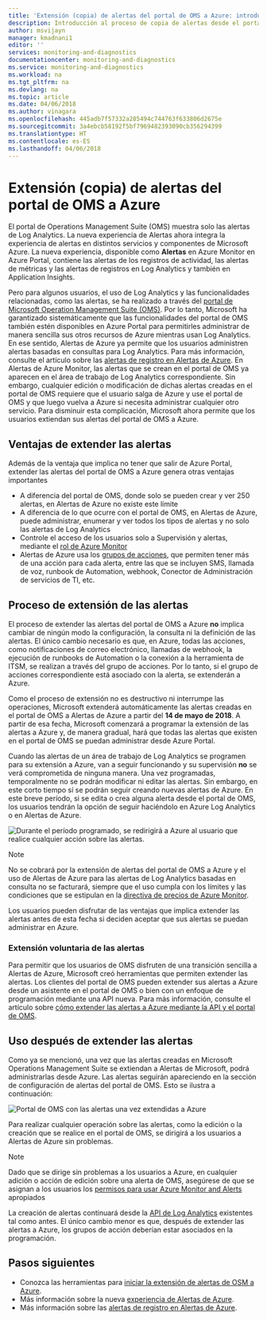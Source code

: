 ```yaml
---
title: 'Extensión (copia) de alertas del portal de OMS a Azure: introducción | Microsoft Docs'
description: Introducción al proceso de copia de alertas desde el portal de OMS a Alertas de Azure y detalles en torno a las inquietudes más frecuentes de los usuarios.
author: msvijayn
manager: kmadnani1
editor: ''
services: monitoring-and-diagnostics
documentationcenter: monitoring-and-diagnostics
ms.service: monitoring-and-diagnostics
ms.workload: na
ms.tgt_pltfrm: na
ms.devlang: na
ms.topic: article
ms.date: 04/06/2018
ms.author: vinagara
ms.openlocfilehash: 445adb7f57332a285494c744763f633806d2675e
ms.sourcegitcommit: 3a4ebcb58192f5bf7969482393090cb356294399
ms.translationtype: HT
ms.contentlocale: es-ES
ms.lasthandoff: 04/06/2018
---
```

# <a name="extend-copy-alerts-from-oms-portal-into-azure"></a>Extensión (copia) de alertas del portal de OMS a Azure
El portal de Operations Management Suite (OMS) muestra solo las alertas de Log Analytics.  La nueva experiencia de Alertas ahora integra la experiencia de alertas en distintos servicios y componentes de Microsoft Azure. La nueva experiencia, disponible como **Alertas** en Azure Monitor en Azure Portal, contiene las alertas de los registros de actividad, las alertas de métricas y las alertas de registros en Log Analytics y también en Application Insights. 


Pero para algunos usuarios, el uso de Log Analytics y las funcionalidades relacionadas, como las alertas, se ha realizado a través del [portal de Microsoft Operation Management Suite (OMS)](../operations-management-suite/operations-management-suite-overview.md). Por lo tanto, Microsoft ha garantizado sistemáticamente que las funcionalidades del portal de OMS también estén disponibles en Azure Portal para permitirles administrar de manera sencilla sus otros recursos de Azure mientras usan Log Analytics. En ese sentido, Alertas de Azure ya permite que los usuarios administren alertas basadas en consultas para Log Analytics. Para más información, consulte el artículo sobre las [alertas de registro en Alertas de Azure](monitor-alerts-unified-log.md). En Alertas de Azure Monitor, las alertas que se crean en el portal de OMS ya aparecen en el área de trabajo de Log Analytics correspondiente. Sin embargo, cualquier edición o modificación de dichas alertas creadas en el portal de OMS requiere que el usuario salga de Azure y use el portal de OMS y que luego vuelva a Azure si necesita administrar cualquier otro servicio. Para disminuir esta complicación, Microsoft ahora permite que los usuarios extiendan sus alertas del portal de OMS a Azure.

## <a name="benefits-of-extending-your-alerts"></a>Ventajas de extender las alertas
Además de la ventaja que implica no tener que salir de Azure Portal, extender las alertas del portal de OMS a Azure genera otras ventajas importantes

- A diferencia del portal de OMS, donde solo se pueden crear y ver 250 alertas, en Alertas de Azure no existe este límite
- A diferencia de lo que ocurre con el portal de OMS, en Alertas de Azure, puede administrar, enumerar y ver todos los tipos de alertas y no solo las alertas de Log Analytics
- Controle el acceso de los usuarios solo a Supervisión y alertas, mediante el [rol de Azure Monitor](monitoring-roles-permissions-security.md)
- Alertas de Azure usa los [grupos de acciones](monitoring-action-groups.md), que permiten tener más de una acción para cada alerta, entre las que se incluyen SMS, llamada de voz, runbook de Automation, webhook, Conector de Administración de servicios de TI, etc. 

## <a name="process-of-extending-your-alerts"></a>Proceso de extensión de las alertas
El proceso de extender las alertas del portal de OMS a Azure **no** implica cambiar de ningún modo la configuración, la consulta ni la definición de las alertas. El único cambio necesario es que, en Azure, todas las acciones, como notificaciones de correo electrónico, llamadas de webhook, la ejecución de runbooks de Automation o la conexión a la herramienta de ITSM, se realizan a través del grupo de acciones. Por lo tanto, si el grupo de acciones correspondiente está asociado con la alerta, se extenderán a Azure.

Como el proceso de extensión no es destructivo ni interrumpe las operaciones, Microsoft extenderá automáticamente las alertas creadas en el portal de OMS a Alertas de Azure a partir del **14 de mayo de 2018**. A partir de esa fecha, Microsoft comenzará a programar la extensión de las alertas a Azure y, de manera gradual, hará que todas las alertas que existen en el portal de OMS se puedan administrar desde Azure Portal. 

Cuando las alertas de un área de trabajo de Log Analytics se programen para su extensión a Azure, van a seguir funcionando y su supervisión **no** se verá comprometida de ninguna manera. Una vez programadas, temporalmente no se podrán modificar ni editar las alertas. Sin embargo, en este corto tiempo sí se podrán seguir creando nuevas alertas de Azure. En este breve período, si se edita o crea alguna alerta desde el portal de OMS, los usuarios tendrán la opción de seguir haciéndolo en Azure Log Analytics o en Alertas de Azure.

 ![Durante el período programado, se redirigirá a Azure al usuario que realice cualquier acción sobre las alertas.](./media/monitor-alerts-extend/ScheduledDirection.png)

> [!NOTE]
> No se cobrará por la extensión de alertas del portal de OMS a Azure y el uso de Alertas de Azure para las alertas de Log Analytics basadas en consulta no se facturará, siempre que el uso cumpla con los límites y las condiciones que se estipulan en la [directiva de precios de Azure Monitor](https://azure.microsoft.com/en-us/pricing/details/monitor/).  

Los usuarios pueden disfrutar de las ventajas que implica extender las alertas antes de esta fecha si deciden aceptar que sus alertas se puedan administrar en Azure.

### <a name="how-to-voluntarily-extending-your-alerts"></a>Extensión voluntaria de las alertas
Para permitir que los usuarios de OMS disfruten de una transición sencilla a Alertas de Azure, Microsoft creó herramientas que permiten extender las alertas. Los clientes del portal de OMS pueden extender sus alertas a Azure desde un asistente en el portal de OMS o bien con un enfoque de programación mediante una API nueva. Para más información, consulte el artículo sobre [cómo extender las alertas a Azure mediante la API y el portal de OMS](monitoring-alerts-extend-tool.md).


## <a name="usage-after-extending-your-alerts"></a>Uso después de extender las alertas
Como ya se mencionó, una vez que las alertas creadas en Microsoft Operations Management Suite se extiendan a Alertas de Microsoft, podrá administrarlas desde Azure. Las alertas seguirán apareciendo en la sección de configuración de alertas del portal de OMS. Esto se ilustra a continuación:

 ![Portal de OMS con las alertas una vez extendidas a Azure](./media/monitor-alerts-extend/PostExtendList.png)

Para realizar cualquier operación sobre las alertas, como la edición o la creación que se realice en el portal de OMS, se dirigirá a los usuarios a Alertas de Azure sin problemas. 

> [!NOTE]
> Dado que se dirige sin problemas a los usuarios a Azure, en cualquier adición o acción de edición sobre una alerta de OMS, asegúrese de que se asignan a los usuarios los [permisos para usar Azure Monitor and Alerts](monitoring-roles-permissions-security.md) apropiados

La creación de alertas continuará desde la [API de Log Analytics](../log-analytics/log-analytics-api-alerts.md) existentes tal como antes. El único cambio menor es que, después de extender las alertas a Azure, los grupos de acción deberían estar asociados en la programación.

## <a name="next-steps"></a>Pasos siguientes

* Conozca las herramientas para [iniciar la extensión de alertas de OSM a Azure](monitoring-alerts-extend-tool.md).
* Más información sobre la nueva [experiencia de Alertas de Azure](monitoring-overview-unified-alerts.md).
* Más información sobre las [alertas de registro en Alertas de Azure](monitor-alerts-unified-log.md).
